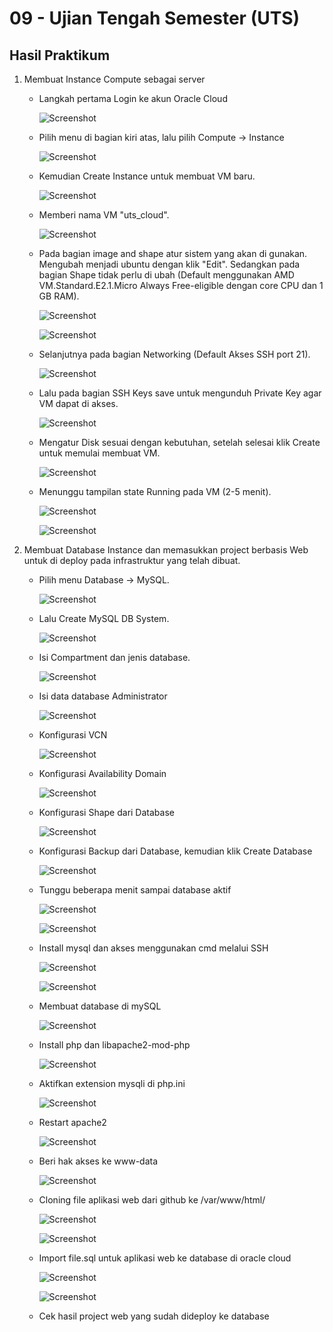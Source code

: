 # 09 - Ujian Tengah Semester (UTS)

## Hasil Praktikum

1. Membuat Instance Compute sebagai server

    - Langkah pertama Login ke akun Oracle Cloud 

        ![Screenshot](img/1.PNG)

    - Pilih menu di bagian kiri atas, lalu pilih Compute -> Instance

        ![Screenshot](img/2.PNG)

    - Kemudian Create Instance untuk membuat VM baru.

        ![Screenshot](img/3.PNG)

    - Memberi nama VM "uts_cloud".

        ![Screenshot](img/4.PNG)

    - Pada bagian image and shape atur sistem yang akan di gunakan. Mengubah menjadi ubuntu dengan klik "Edit". Sedangkan pada bagian Shape tidak perlu di ubah (Default menggunakan AMD VM.Standard.E2.1.Micro Always Free-eligible dengan core CPU dan 1 GB RAM).

        ![Screenshot](img/5.PNG)

        ![Screenshot](img/6.PNG)


    - Selanjutnya pada bagian Networking (Default Akses SSH port 21).

        ![Screenshot](img/7.PNG)
    
    - Lalu pada bagian SSH Keys save untuk mengunduh Private Key agar VM dapat di akses.

        ![Screenshot](img/8.PNG)

    - Mengatur Disk sesuai dengan kebutuhan, setelah selesai klik Create untuk memulai membuat VM.

        ![Screenshot](img/9.PNG)

    - Menunggu tampilan state Running pada VM (2-5 menit).

        ![Screenshot](img/10.PNG)

        ![Screenshot](img/11.PNG)

2. Membuat Database Instance dan memasukkan project berbasis Web untuk di deploy pada infrastruktur yang telah dibuat.

    - Pilih menu Database -> MySQL.

        ![Screenshot](img/12.PNG)

    - Lalu Create MySQL DB System.

        ![Screenshot](img/13.PNG)

    - Isi Compartment dan jenis database.

        ![Screenshot](img/14.PNG)

    - Isi data database Administrator

        ![Screenshot](img/15.PNG)

    - Konfigurasi VCN

        ![Screenshot](img/16.PNG)

    - Konfigurasi Availability Domain

        ![Screenshot](img/17.PNG)

    - Konfigurasi Shape dari Database

        ![Screenshot](img/18.PNG)

    - Konfigurasi Backup dari Database, kemudian klik Create Database

        ![Screenshot](img/19.PNG)

    - Tunggu beberapa menit sampai database aktif

        ![Screenshot](img/20.PNG)

        ![Screenshot](img/21.PNG)

    - Install mysql dan akses menggunakan cmd melalui SSH

        ![Screenshot](img/22.PNG)

        ![Screenshot](img/23.PNG)

    - Membuat database di mySQL

        ![Screenshot](img/24.PNG)

    - Install php dan libapache2-mod-php

        ![Screenshot](img/25.PNG)

    - Aktifkan extension mysqli di php.ini

        ![Screenshot](img/26.PNG)

    - Restart apache2

        ![Screenshot](img/27.PNG)

    - Beri hak akses ke www-data

        ![Screenshot](img/28.PNG)

    - Cloning file aplikasi web dari github ke /var/www/html/

        ![Screenshot](img/29.PNG)

        ![Screenshot](img/30.PNG)

    - Import file.sql untuk aplikasi web ke database di oracle cloud

        ![Screenshot](img/31.PNG)

        ![Screenshot](img/32.PNG)

    - Cek hasil project web yang sudah dideploy ke database


